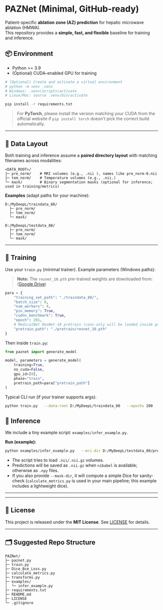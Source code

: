 # PAZNet (Minimal, GitHub-ready)

Patient-specific **ablation zone (AZ) prediction** for hepatic microwave ablation (HMWA).  
This repository provides a **simple, fast, and flexible** baseline for training and inference.


## 📦 Environment

- Python >= 3.9
- (Optional) CUDA-enabled GPU for training

```bash
# (Optional) Create and activate a virtual environment
# python -m venv .venv
# Windows: .venv\Scripts\activate
# Linux/Mac: source .venv/bin/activate

pip install -r requirements.txt
```
> For **PyTorch**, please install the version matching your CUDA from the official website if `pip install torch` doesn't pick the correct build automatically.

---

## 📁 Data Layout

Both training and inference assume a **paired directory layout** with matching filenames across modalities:

```
<DATA_ROOT>/
├─ pre_norm/    # MRI volumes (e.g., .nii ), names like pre_norm-0.nii
├─ tem_norm/    # Temperature volumes (e.g., .nii.)
└─ mask/        # Binary segmentation masks (optional for inference; used in training/metrics)
```

**Examples** (adapt paths for your machine):

```
D:/MyDeepL/traindata_80/
  ├─ pre_norm/
  ├─ tem_norm/
  └─ mask/

D:/MyDeepL/testdata_80/
  ├─ pre_norm/
  ├─ tem_norm/
  └─ mask/
```

---

## 🚀 Training

Use your `train.py` (minimal trainer). Example parameters (Windows paths):


> **Note:** The `resnet_10.pth` pre-trained weights are downloaded from: ([Google Drive](https://drive.google.com/file/d/13tnSvXY7oDIEloNFiGTsjUIYfS3g3BfG/view?usp=sharing))
```python
para = {
    "training_set_path": "./traindata_80/",
    "batch_size": 8,
    "num_workers": 4,
    "pin_memory": True,
    "cudnn_benchmark": True,
    "epoch": 201,
    # MedicalNet ResNet‑10 pretrain (conv-only will be loaded inside paznet.generate_model)
    "pretrain_path": "./pretrain/resnet_10.pth"
}
```

Then inside `train.py`:

```python
from paznet import generate_model

model, parameters = generate_model(
    training=True,
    no_cuda=False,
    gpu_id=[0],
    phase="train",
    pretrain_path=para["pretrain_path"]
)
```

Typical CLI run (if your trainer supports args):
```bash
python train.py   --data-root D:/MyDeepL/traindata_80   --epochs 200   --batch-size 8   --device cuda:0  
```

## 🔎 Inference

We include a tiny example script: `examples/infer_example.py`.

**Run (example):**
```bash
python examples/infer_example.py   --mri-dir D:/MyDeepL/testdata_80/pre_norm   --tem-dir D:/MyDeepL/testdata_80/tem_norm   --save-dir D:/MyDeepL/PAZNet_Github/test   --weights ./module/epoch200.pth   --device cuda:0
```

- The script tries to load `.nii/.nii.gz` volumes.  
- Predictions will be saved as `.nii.gz` when `nibabel` is available; otherwise as `.npy` files.  
- If you also provide `--mask-dir`, it will compute a simple Dice for sanity-check (`calculate_metrics.py` is used in your main pipeline; this example includes a lightweight dice).

---



---

## 📄 License

This project is released under the **MIT License**. See [LICENSE](LICENSE) for details.

---


## 🗂️ Suggested Repo Structure

```
PAZNet/
├─ paznet.py
├─ train.py
├─ Dice_Bce_Loss.py
├─ calculate_metrics.py
├─ transforms.py
├─ examples/
│  └─ infer_example.py
├─ requirements.txt
├─ README.md
├─ LICENSE
└─ .gitignore
```
